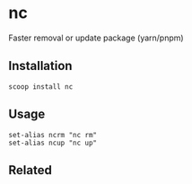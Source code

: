 # nc

Faster removal or update package (yarn/pnpm)

## Installation

```
scoop install nc
```

## Usage

```
set-alias ncrm "nc rm"
set-alias ncup "nc up"
```

## Related

